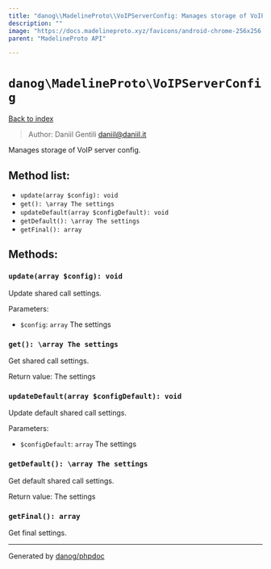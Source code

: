 ```yaml
---
title: "danog\\MadelineProto\\VoIPServerConfig: Manages storage of VoIP server config."
description: ""
image: "https://docs.madelineproto.xyz/favicons/android-chrome-256x256.png"
parent: "MadelineProto API"

---
```

# `danog\MadelineProto\VoIPServerConfig`
[Back to index](../../index.html)

> Author: Daniil Gentili <daniil@daniil.it>  
  

Manages storage of VoIP server config.  




## Method list:
* `update(array $config): void`
* `get(): \array The settings`
* `updateDefault(array $configDefault): void`
* `getDefault(): \array The settings`
* `getFinal(): array`

## Methods:
### `update(array $config): void`

Update shared call settings.


Parameters:

* `$config`: `array` The settings  



### `get(): \array The settings`

Get shared call settings.


Return value: The settings


### `updateDefault(array $configDefault): void`

Update default shared call settings.


Parameters:

* `$configDefault`: `array` The settings  



### `getDefault(): \array The settings`

Get default shared call settings.


Return value: The settings


### `getFinal(): array`

Get final settings.



---
Generated by [danog/phpdoc](https://phpdoc.daniil.it)
